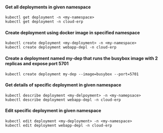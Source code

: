 #### Get all deployments in given namespace
```
kubectl get deployment -n <my-namespace>
kubectl get deployment -n cloud-erp
```

#### Create deployment using docker image in specified namespace
```
kubectl create deployment <my-deployment> -n <my-namespace>
kubectl create deployment webapp-depl -n cloud-erp
```

#### Create a deployment named my-dep that runs the busybox image with 2 replicas and expose port 5701
```
kubectl create deployment my-dep --image=busybox --port=5701
```

#### Get details of specific deployment in given namespace
```
kubectl describe deployment <my-delpoyment> -n <my-namepsace>
kubectl describe deployment webapp-depl -n cloud-erp
```
#### Edit specific deployment in given namespace
```
kubectl edit deployment <my-deployment> -n <my-namespace>
kubectl edit deployment webapp-depl -n cloud-erp
```
